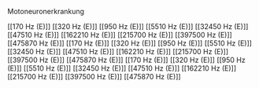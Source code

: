 Motoneuronerkrankung

[[170 Hz (E)]]
[[320 Hz (E)]]
[[950 Hz (E)]]
[[5510 Hz (E)]]
[[32450 Hz (E)]]
[[47510 Hz (E)]]
[[162210 Hz (E)]]
[[215700 Hz (E)]]
[[397500 Hz (E)]]
[[475870 Hz (E)]]
[[170 Hz (E)]]
[[320 Hz (E)]]
[[950 Hz (E)]]
[[5510 Hz (E)]]
[[32450 Hz (E)]]
[[47510 Hz (E)]]
[[162210 Hz (E)]]
[[215700 Hz (E)]]
[[397500 Hz (E)]]
[[475870 Hz (E)]]
[[170 Hz (E)]]
[[320 Hz (E)]]
[[950 Hz (E)]]
[[5510 Hz (E)]]
[[32450 Hz (E)]]
[[47510 Hz (E)]]
[[162210 Hz (E)]]
[[215700 Hz (E)]]
[[397500 Hz (E)]]
[[475870 Hz (E)]]